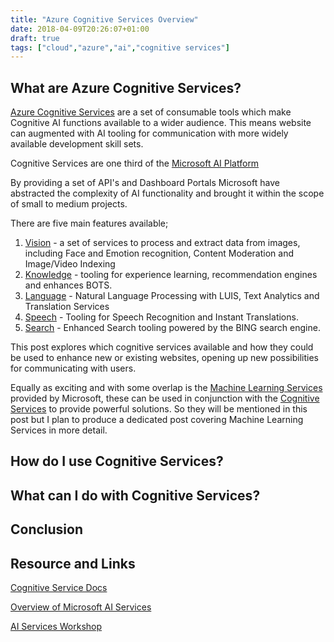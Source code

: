 ```yaml
---
title: "Azure Cognitive Services Overview"
date: 2018-04-09T20:26:07+01:00
draft: true
tags: ["cloud","azure","ai","cognitive services"]
---
```


## What are Azure Cognitive Services?

[Azure Cognitive Services](https://azure.microsoft.com/en-us/services/cognitive-services/) are a set of consumable tools which make Cognitive AI functions available to a wider audience. This means website can augmented with AI tooling for communication with more widely available development skill sets. 

Cognitive Services are one third of the [Microsoft AI Platform](https://azure.microsoft.com/en-us/overview/ai-platform/)

By providing a set of API's and Dashboard Portals Microsoft have abstracted the  complexity of AI functionality and brought it within the scope of small to medium projects.

There are five main features available;

1. [Vision](https://azure.microsoft.com/en-us/services/cognitive-services/directory/vision/) - a set of services to process and extract data from images, including Face and Emotion recognition, Content Moderation and Image/Video Indexing
2. [Knowledge](https://azure.microsoft.com/en-us/services/cognitive-services/directory/know/) - tooling for experience learning, recommendation engines and enhances BOTS.
3. [Language](https://azure.microsoft.com/en-us/services/cognitive-services/directory/lang/) - Natural Language Processing with LUIS, Text Analytics and Translation Services
4. [Speech](https://azure.microsoft.com/en-us/services/cognitive-services/directory/speech/) - Tooling for Speech Recognition and Instant Translations.
5. [Search](https://azure.microsoft.com/en-us/services/cognitive-services/directory/speech/) - Enhanced Search tooling powered by the BING search engine.

This post explores which cognitive services available and how they could be used to enhance new or existing websites, opening up new possibilities for communicating with users.

Equally as exciting and with some overlap is the [Machine Learning Services](https://azure.microsoft.com/en-us/services/machine-learning-services/) provided by Microsoft, these can be used in conjunction with the [Cognitive Services](https://azure.microsoft.com/en-us/services/cognitive-services/) to provide powerful solutions. So they will be mentioned in this post but I plan to produce a dedicated post covering Machine Learning Services in more detail.

## How do I use Cognitive Services?

## What can I do with Cognitive Services?

## Conclusion

## Resource and Links 

[Cognitive Service Docs](https://azure.microsoft.com/en-us/services/cognitive-services/)

[Overview of Microsoft AI Services](https://azure.microsoft.com/en-us/overview/ai-platform/)

[AI Services Workshop](https://github.com/martinkearn/AI-Services-Workshop)



